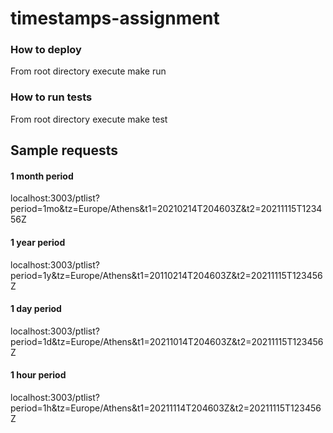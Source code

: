 # timestamps-assignment

### How to deploy

From root directory execute make run

### How to run tests

From root directory execute make test

## Sample requests

#### 1 month period
localhost:3003/ptlist?period=1mo&tz=Europe/Athens&t1=20210214T204603Z&t2=20211115T123456Z

#### 1 year period
localhost:3003/ptlist?period=1y&tz=Europe/Athens&t1=20110214T204603Z&t2=20211115T123456Z

#### 1 day period

localhost:3003/ptlist?period=1d&tz=Europe/Athens&t1=20211014T204603Z&t2=20211115T123456Z

#### 1 hour period

localhost:3003/ptlist?period=1h&tz=Europe/Athens&t1=20211114T204603Z&t2=20211115T123456Z